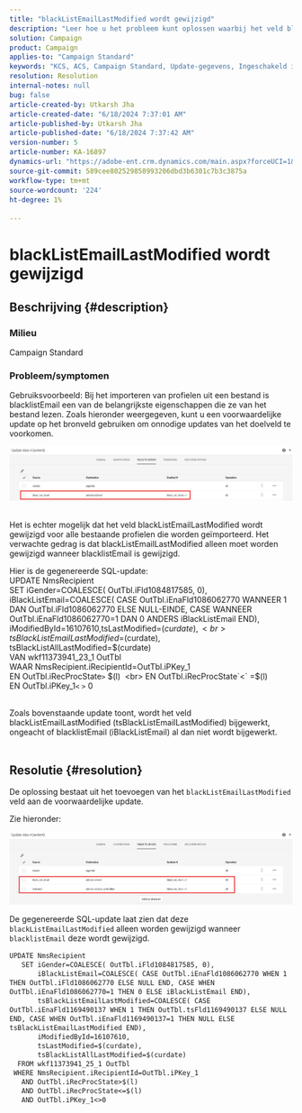 ```yaml
---
title: "blackListEmailLastModified wordt gewijzigd"
description: "Leer hoe u het probleem kunt oplossen waarbij het veld blacklistEmailLastModified wordt gewijzigd voor alle bestaande profielen die worden geïmporteerd."
solution: Campaign
product: Campaign
applies-to: "Campaign Standard"
keywords: "KCS, ACS, Campaign Standard, Update-gegevens, Ingeschakeld indien, blacklistEmail, blackListEmailLastModified "
resolution: Resolution
internal-notes: null
bug: false
article-created-by: Utkarsh Jha
article-created-date: "6/18/2024 7:37:01 AM"
article-published-by: Utkarsh Jha
article-published-date: "6/18/2024 7:37:42 AM"
version-number: 5
article-number: KA-16897
dynamics-url: "https://adobe-ent.crm.dynamics.com/main.aspx?forceUCI=1&pagetype=entityrecord&etn=knowledgearticle&id=fc520787-452d-ef11-840b-6045bd06eea5"
source-git-commit: 589cee802529858993206dbd3b6301c7b3c3875a
workflow-type: tm+mt
source-wordcount: '224'
ht-degree: 1%

---
```


# blackListEmailLastModified wordt gewijzigd

## Beschrijving {#description}


### <b>Milieu</b>

Campaign Standard



### <b>Probleem/symptomen</b>

Gebruiksvoorbeeld: Bij het importeren van profielen uit een bestand is blacklistEmail een van de belangrijkste eigenschappen die ze van het bestand lezen. Zoals hieronder weergegeven, kunt u een voorwaardelijke update op het bronveld gebruiken om onnodige updates van het doelveld te voorkomen.



![](assets/___fd520787-452d-ef11-840b-6045bd06eea5___.jpeg)


<br>Het is echter mogelijk dat het veld blackListEmailLastModified wordt gewijzigd voor alle bestaande profielen die worden geïmporteerd. Het verwachte gedrag is dat blackListEmailLastModified alleen moet worden gewijzigd wanneer blacklistEmail is gewijzigd.

Hier is de gegenereerde SQL-update:
<br>UPDATE NmsRecipient 
<br> SET iGender=COALESCE( OutTbl.iFld1084817585, 0),
<br> iBlackListEmail=COALESCE( CASE OutTbl.iEnaFld1086062770 WANNEER 1 DAN OutTbl.iFld1086062770 ELSE NULL-EINDE, CASE WANNEER OutTbl.iEnaFld1086062770=1 DAN 0 ANDERS iBlackListEmail END),
<br> iModifiedById=16107610,tsLastModified=$(curdate),
<br> tsBlackListEmailLastModified=$(curdate),
<br> tsBlackListAllLastModified=$(curdate) 
<br> VAN wkf11373941_23_1 OutTbl 
<br> WAAR NmsRecipient.iRecipientId=OutTbl.iPKey_1 
<br> EN OutTbl.iRecProcState`>` $(l) 
<br> EN OutTbl.iRecProcState`<` =$(l) 
<br> EN OutTbl.iPKey_1`<` `>` 0


<br>Zoals bovenstaande update toont, wordt het veld blackListEmailLastModified (tsBlackListEmailLastModified) bijgewerkt, ongeacht of blacklistEmail (iBlackListEmail) al dan niet wordt bijgewerkt.<br> 

## Resolutie {#resolution}


De oplossing bestaat uit het toevoegen van het `blackListEmailLastModified` veld aan de voorwaardelijke update.

Zie hieronder:

![](assets/46d6b7ee-ab97-eb11-b1ac-002248093c2a.png)

De gegenereerde SQL-update laat zien dat deze `blackListEmailLastModified` alleen worden gewijzigd wanneer `blacklistEmail` deze wordt gewijzigd.




```
UPDATE NmsRecipient 
   SET iGender=COALESCE( OutTbl.iFld1084817585, 0),
       iBlackListEmail=COALESCE( CASE OutTbl.iEnaFld1086062770 WHEN 1 THEN OutTbl.iFld1086062770 ELSE NULL END, CASE WHEN OutTbl.iEnaFld1086062770=1 THEN 0 ELSE iBlackListEmail END),
       tsBlackListEmailLastModified=COALESCE( CASE OutTbl.iEnaFld1169490137 WHEN 1 THEN OutTbl.tsFld1169490137 ELSE NULL END, CASE WHEN OutTbl.iEnaFld1169490137=1 THEN NULL ELSE tsBlackListEmailLastModified END),
       iModifiedById=16107610,
       tsLastModified=$(curdate),
       tsBlackListAllLastModified=$(curdate) 
  FROM wkf11373941_25_1 OutTbl 
 WHERE NmsRecipient.iRecipientId=OutTbl.iPKey_1 
   AND OutTbl.iRecProcState>$(l) 
   AND OutTbl.iRecProcState<=$(l) 
   AND OutTbl.iPKey_1<>0
```



